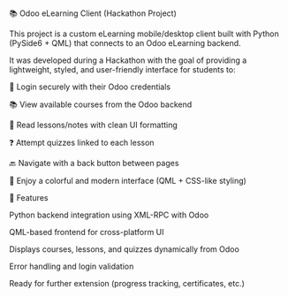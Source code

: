 📚 Odoo eLearning Client (Hackathon Project)

This project is a custom eLearning mobile/desktop client built with Python (PySide6 + QML) that connects to an Odoo eLearning backend.

It was developed during a Hackathon with the goal of providing a lightweight, styled, and user-friendly interface for students to:

🔑 Login securely with their Odoo credentials

📚 View available courses from the Odoo backend

📝 Read lessons/notes with clean UI formatting

❓ Attempt quizzes linked to each lesson

🔙 Navigate with a back button between pages

🎨 Enjoy a colorful and modern interface (QML + CSS-like styling)

🚀 Features

Python backend integration using XML-RPC with Odoo

QML-based frontend for cross-platform UI

Displays courses, lessons, and quizzes dynamically from Odoo

Error handling and login validation

Ready for further extension (progress tracking, certificates, etc.)
